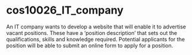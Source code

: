# cos10026_IT_company
An IT company wants to develop a website that will enable it to advertise vacant positions. These have a ‘position description’ that sets out the qualifications, skills and knowledge required. Potential applicants for the position will be able to submit an online form to apply for a position.
